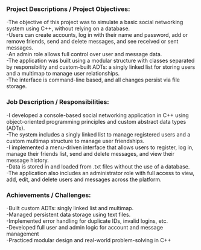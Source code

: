 ### Project Descriptions / Project Objectives:
-The objective of this project was to simulate a basic social networking system using C++, without relying on a database.\
-Users can create accounts, log in with their name and password, add or remove friends, send and delete messages, and see received or sent messages.\
-An admin role allows full control over user and message data.\
-The application was built using a modular structure with classes separated by responsibility and custom-built ADTs: a singly linked list for storing users and a multimap to manage user relationships.\
-The interface is command-line based, and all changes persist via file storage.

### Job Description / Responsibilities:
-I developed a console-based social networking application in C++ using object-oriented programming principles and custom abstract data types (ADTs).\
-The system includes a singly linked list to manage registered users and a custom multimap structure to manage user friendships.\
-I implemented a menu-driven interface that allows users to register, log in, manage their friends list, send and delete messages, and view their message history.\
-Data is stored in and loaded from .txt files without the use of a database.\
-The application also includes an administrator role with full access to view, add, edit, and delete users and messages across the platform.

### Achievements / Challenges:
-Built custom ADTs: singly linked list and multimap.\
-Managed persistent data storage using text files.\
-Implemented error handling for duplicate IDs, invalid logins, etc.\
-Developed full user and admin logic for account and message management\
-Practiced modular design and real-world problem-solving in C++
